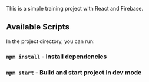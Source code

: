 This is a simple training project with React and Firebase.


## Available Scripts


In the project directory, you can run:

### `npm install` - Install dependencies

### `npm start` - Build and start project in dev mode

